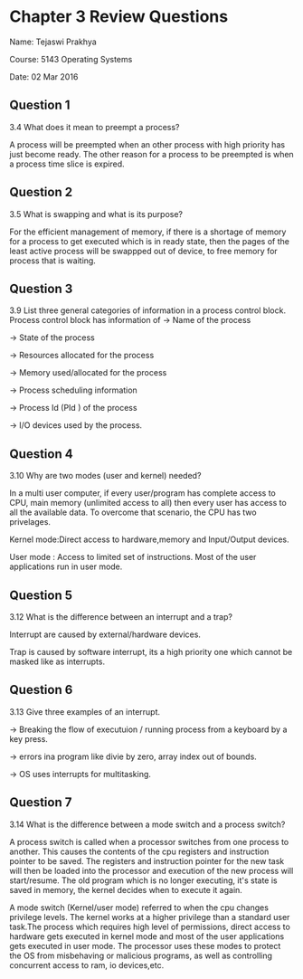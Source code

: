 # Chapter 3 Review Questions

Name: Tejaswi Prakhya

Course: 5143 Operating Systems

Date: 02 Mar 2016

## Question 1
3.4 What does it mean to preempt a process?

A process will be preempted when an other process with high priority has just become ready.
The other reason for a process to be preempted is when a process time slice is expired.

## Question 2
3.5 What is swapping and what is its purpose?

For the efficient management of memory, if there is a shortage of memory for a process to get executed which is in ready state, then the pages of the least active process 
will be swappped out of device, to free memory for process that is waiting.

## Question 3
3.9 List three general categories of information in a process control block.
Process control block has information of
-> Name of the process

-> State of the process

-> Resources allocated for the process

-> Memory used/allocated for the process

-> Process scheduling information

-> Process Id (PId ) of the process

-> I/O devices used by the process.

## Question 4
3.10 Why are two modes (user and kernel) needed?

In a multi user computer, if every user/program has complete access to CPU, main memory (unlimited access to all) then every user has access 
to all the available data. To overcome that scenario, the CPU has two privelages.

Kernel mode:Direct access to hardware,memory and Input/Output devices.

User mode : Access to limited set of instructions. Most of the user applications run in user mode.

## Question 5
3.12 What is the difference between an interrupt and a trap?

Interrupt are caused by external/hardware devices.

Trap is caused by software interrupt, its a high priority one which cannot be masked like as interrupts.

## Question 6
3.13 Give three examples of an interrupt.

-> Breaking the flow of executuion / running process from a keyboard by a key press.

-> errors ina program like divie by zero, array index out of bounds.

-> OS uses interrupts for multitasking.

## Question 7
3.14 What is the difference between a mode switch and a process switch?

A process switch is called when a processor switches from one process to another. 
This causes the contents of the cpu registers and instruction pointer to be saved. The registers and instruction pointer for 
the new task will then be loaded into the processor and execution of the new process will start/resume. The old program which is no 
longer executing, it's state is saved in memory, the kernel decides when to execute it again. 

A mode switch (Kernel/user mode) referred to when the cpu changes privilege levels. The kernel works at a higher privilege than a standard
user task.The process which requires high level of permissions, direct access to hardware gets executed in kernel mode and most of the user applications 
gets executed in user mode.  The processor uses these modes to protect the 
OS from misbehaving or malicious programs, as well as controlling concurrent access to ram, io devices,etc.
